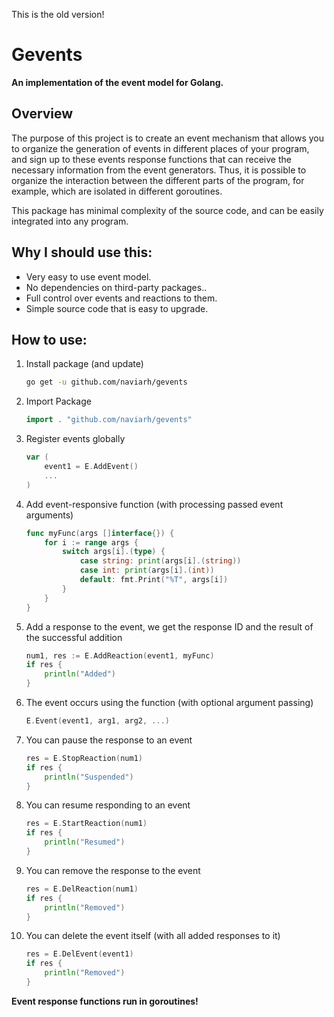 This is the old version!

# Gevents

**An implementation of the event model for Golang.**

## Overview

The purpose of this project is to create an event mechanism that allows you to organize the generation of events in different places of your program, and sign up to these events response functions that can receive the necessary information from the event generators. Thus, it is possible to organize the interaction between the different parts of the program, for example, which are isolated in different goroutines.

This package has minimal complexity of the source code, and can be easily integrated into any program.

## Why I should use this:

 - Very easy to use event model.
 - No dependencies on third-party packages..
 - Full control over events and reactions to them.
 - Simple source code that is easy to upgrade.

## How to use:

 1. Install package (and update)

    ```sh
    go get -u github.com/naviarh/gevents
    ```

 2. Import Package

    ```go
    import . "github.com/naviarh/gevents"
    ```

 3. Register events globally

    ```go
    var (
    	event1 = E.AddEvent()
    	...
    )
    ```

 4. Add event-responsive function (with processing passed event arguments)

    ```go
    func myFunc(args []interface{}) {
	    for i := range args {
	        switch args[i].(type) {
	            case string: print(args[i].(string))
	            case int: print(args[i].(int))
	            default: fmt.Print("%T", args[i])
	        }
	    }
    }
    ```

 5. Add a response to the event, we get the response ID and the result of the successful addition

    ```go
    num1, res := E.AddReaction(event1, myFunc)
    if res {
        println("Added")
    }
    ```

 6. The event occurs using the function (with optional argument passing)

    ```go
    E.Event(event1, arg1, arg2, ...)
    ```

 7. You can pause the response to an event

    ```go
    res = E.StopReaction(num1)
    if res {
        println("Suspended")
    }
    ```

 8. You can resume responding to an event

    ```go
    res = E.StartReaction(num1)
    if res {
        println("Resumed")
    }
    ```

 9. You can remove the response to the event

    ```go
    res = E.DelReaction(num1)
    if res {
        println("Removed")
    }
    ```

 1. You can delete the event itself (with all added responses to it)

    ```go
    res = E.DelEvent(event1)
    if res {
        println("Removed")
    }
    ```


 **Event response functions run in goroutines!**


